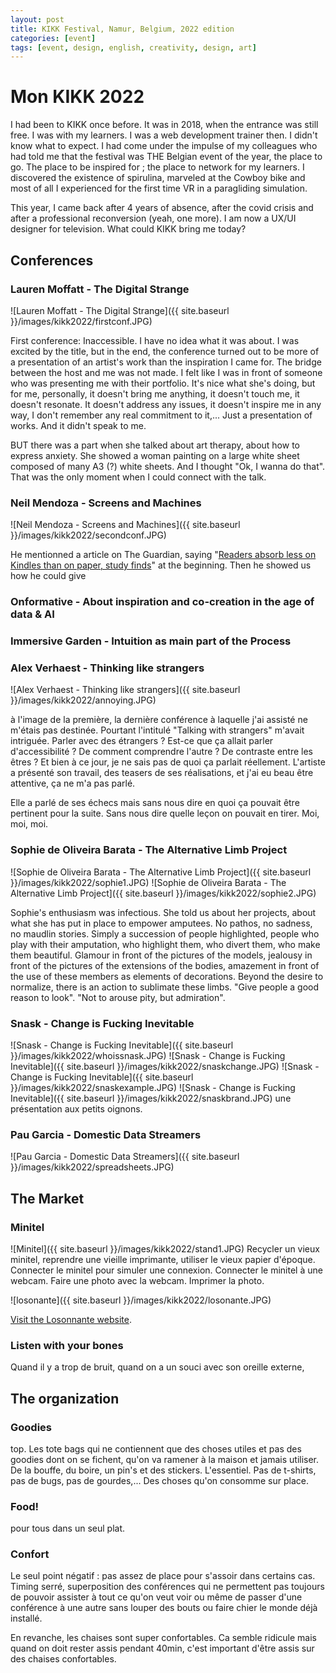 ```yaml
---
layout: post
title: KIKK Festival, Namur, Belgium, 2022 edition
categories: [event]
tags: [event, design, english, creativity, design, art]
---
```


# Mon KIKK 2022

I had been to KIKK once before. It was in 2018, when the entrance was still free. I was with my learners. I was a web development trainer then. I didn't know what to expect. I had come under the impulse of my colleagues who had told me that the festival was THE Belgian event of the year, the place to go. The place to be inspired for ; the place to network for my learners. I discovered the existence of spirulina, marveled at the Cowboy bike and most of all I experienced for the first time VR in a paragliding simulation.

This year, I came back after 4 years of absence, after the covid crisis and after a professional reconversion (yeah, one more). I am now a UX/UI designer for television. What could KIKK bring me today?

## Conferences

### Lauren Moffatt - The Digital Strange

![Lauren Moffatt - The Digital Strange]({{ site.baseurl }}/images/kikk2022/firstconf.JPG)

First conference: Inaccessible. I have no idea what it was about. I was excited by the title, but in the end, the conference turned out to be more of a presentation of an artist's work than the inspiration I came for. The bridge between the host and me was not made. I felt like I was in front of someone who was presenting me with their portfolio. It's nice what she's doing, but for me, personally, it doesn't bring me anything, it doesn't touch me, it doesn't resonate. It doesn't address any issues, it doesn't inspire me in any way, I don't remember any real commitment to it,... Just a presentation of works. And it didn't speak to me.    

BUT there was a part when she talked about art therapy, about how to express anxiety. She showed a woman painting on a large white sheet composed of many A3 (?) white sheets. And I thought "Ok, I wanna do that". That was the only moment when I could connect with the talk.

### Neil Mendoza - Screens and Machines
![Neil Mendoza - Screens and Machines]({{ site.baseurl }}/images/kikk2022/secondconf.JPG)

He mentionned a article on The Guardian, saying "[Readers absorb less on Kindles than on paper, study finds](https://www.theguardian.com/books/2014/aug/19/readers-absorb-less-kindles-paper-study-plot-ereader-digitisation)" at the beginning. Then he showed us how he could give 

### Onformative - About inspiration and co-creation in the age of data & AI

### Immersive Garden - Intuition as main part of the Process

### Alex Verhaest - Thinking like strangers

![Alex Verhaest - Thinking like strangers]({{ site.baseurl }}/images/kikk2022/annoying.JPG)

à l'image de la première, la dernière conférence à laquelle j'ai assisté ne m'étais pas destinée. Pourtant l'intitulé "Talking with strangers" m'avait intriguée. Parler avec des étrangers ? Est-ce que ça allait parler d'accessibilité ? De comment comprendre l'autre ? De contraste entre les êtres ? Et bien à ce jour, je ne sais pas de quoi ça parlait réellement. L'artiste a présenté son travail, des teasers de ses réalisations, et j'ai eu beau être attentive, ça ne m'a pas parlé. 

Elle a parlé de ses échecs mais sans nous dire en quoi ça pouvait être pertinent pour la suite. Sans nous dire quelle leçon on pouvait en tirer. Moi, moi, moi.

### Sophie de Oliveira Barata - The Alternative Limb Project

![Sophie de Oliveira Barata - The Alternative Limb Project]({{ site.baseurl }}/images/kikk2022/sophie1.JPG)
![Sophie de Oliveira Barata - The Alternative Limb Project]({{ site.baseurl }}/images/kikk2022/sophie2.JPG)

Sophie's enthusiasm was infectious. She told us about her projects, about what she has put in place to empower amputees. No pathos, no sadness, no maudlin stories. Simply a succession of people highlighted, people who play with their amputation, who highlight them, who divert them, who make them beautiful. Glamour in front of the pictures of the models, jealousy in front of the pictures of the extensions of the bodies, amazement in front of the use of these members as elements of decorations. Beyond the desire to normalize, there is an action to sublimate these limbs. "Give people a good reason to look". "Not to arouse pity, but admiration".

### Snask - Change is Fucking Inevitable
![Snask - Change is Fucking Inevitable]({{ site.baseurl }}/images/kikk2022/whoissnask.JPG)
![Snask - Change is Fucking Inevitable]({{ site.baseurl }}/images/kikk2022/snaskchange.JPG)
![Snask - Change is Fucking Inevitable]({{ site.baseurl }}/images/kikk2022/snaskexample.JPG)
![Snask - Change is Fucking Inevitable]({{ site.baseurl }}/images/kikk2022/snaskbrand.JPG)
une présentation aux petits oignons.



### Pau Garcia - Domestic Data Streamers
![Pau Garcia - Domestic Data Streamers]({{ site.baseurl }}/images/kikk2022/spreadsheets.JPG)



## The Market

### Minitel
![Minitel]({{ site.baseurl }}/images/kikk2022/stand1.JPG)
Recycler un vieux minitel, reprendre une vieille imprimante, utiliser le vieux papier d'époque. Connecter le minitel pour simuler une connexion. Connecter le minitel à une webcam. Faire une photo avec la webcam. Imprimer la photo. 

![losonante]({{ site.baseurl }}/images/kikk2022/losonante.JPG)

[Visit the Losonnante website](https://losonnante.fr/).

### Listen with your bones

Quand il y a trop de bruit, quand on a un souci avec son oreille externe,

## The organization

### Goodies

top. Les tote bags qui ne contiennent que des choses utiles et pas des goodies dont on se fichent, qu'on va ramener à la maison et jamais utiliser. De la bouffe, du boire, un pin's et des stickers. L'essentiel. Pas de t-shirts, pas de bugs, pas de gourdes,... Des choses qu'on consomme sur place.

### Food! 

pour tous dans un seul plat. 

### Confort

Le seul point négatif : pas assez de place pour s'assoir dans certains cas. Timing serré, superposition des conférences qui ne permettent pas toujours de pouvoir assister à tout ce qu'on veut voir ou même de passer d'une conférence à une autre sans louper des bouts ou faire chier le monde déjà installé.

En revanche, les chaises sont super confortables. Ca semble ridicule mais quand on doit rester assis pendant 40min, c'est important d'être assis sur des chaises confortables.
